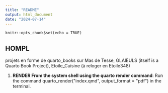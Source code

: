 ```yaml
---
title: "README"
output: html_document
date: "2024-07-14"
---
```


```{r setup, include=FALSE}
knitr::opts_chunk$set(echo = TRUE)
```

## HOMPL

projets en forme de quarto_books sur Mas de Tesse, GLAIEULS (itself is a Quarto Book Project), Etoile_Cuisine (à reloger en Etoile348)

1.  **RENDER From the system shell using the quarto render command**: Run the command quarto_render("index.qmd", output_format = "pdf") in the terminal.
